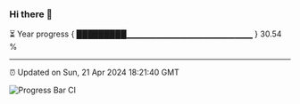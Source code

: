 ### Hi there 👋

⏳ Year progress { █████████▁▁▁▁▁▁▁▁▁▁▁▁▁▁▁▁▁▁▁▁▁ } 30.54 %

---

⏰ Updated on Sun, 21 Apr 2024 18:21:40 GMT

![Progress Bar CI](https://github.com/ZhaoGui/ZhaoGui/workflows/Progress%20Bar%20CI/badge.svg)
